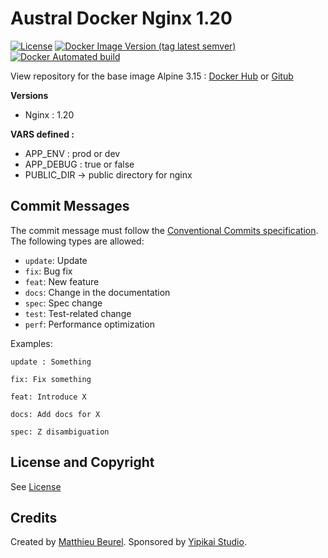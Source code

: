 # Austral Docker Nginx 1.20

[![License](https://img.shields.io/github/license/austral-project/docker-nginx)](https://img.shields.io/github/license/austral-project/docker-nginx)
[![Docker Image Version (tag latest semver)](https://img.shields.io/docker/v/australproject/nginx/1.20)](https://img.shields.io/docker/v/australproject/nginx/1.20)
[![Docker Automated build](https://img.shields.io/docker/automated/australproject/nginx)](https://img.shields.io/docker/automated/australproject/alpine)

View repository for the base image Alpine 3.15 : [Docker Hub](https://hub.docker.com/repository/docker/australproject/alpine/) or [Gitub](https://github.com/austral-project/docker-alpine)

__Versions__
* Nginx : 1.20

__VARS defined :__
* APP_ENV : prod or dev
* APP_DEBUG : true or false
* PUBLIC_DIR -> public directory for nginx

## Commit Messages

The commit message must follow the [Conventional Commits specification](https://www.conventionalcommits.org/).
The following types are allowed:

* `update`: Update
* `fix`: Bug fix
* `feat`: New feature
* `docs`: Change in the documentation
* `spec`: Spec change
* `test`: Test-related change
* `perf`: Performance optimization

Examples:

    update : Something

    fix: Fix something

    feat: Introduce X

    docs: Add docs for X

    spec: Z disambiguation

## License and Copyright
See [License](https://austral.dev/en/license)

## Credits
Created by [Matthieu Beurel](https://www.mbeurel.com). Sponsored by [Yipikai Studio](https://yipikai.studio).